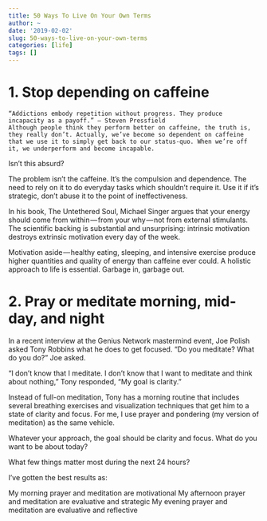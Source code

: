 ```yaml
---
title: 50 Ways To Live On Your Own Terms
author: ~
date: '2019-02-02'
slug: 50-ways-to-live-on-your-own-terms
categories: [life]
tags: []
---
```


# 1. Stop depending on caffeine

```
“Addictions embody repetition without progress. They produce incapacity as a payoff.” — Steven Pressfield
Although people think they perform better on caffeine, the truth is, they really don’t. Actually, we’ve become so dependent on caffeine that we use it to simply get back to our status-quo. When we’re off it, we underperform and become incapable.
```

Isn’t this absurd?

The problem isn’t the caffeine. It’s the compulsion and dependence. The need to rely on it to do everyday tasks which shouldn’t require it. Use it if it’s strategic, don’t abuse it to the point of ineffectiveness.

In his book, The Untethered Soul, Michael Singer argues that your energy should come from within — from your why — not from external stimulants. The scientific backing is substantial and unsurprising: intrinsic motivation destroys extrinsic motivation every day of the week.

Motivation aside — healthy eating, sleeping, and intensive exercise produce higher quantities and quality of energy than caffeine ever could. A holistic approach to life is essential. Garbage in, garbage out.

# 2. Pray or meditate morning, mid-day, and night

In a recent interview at the Genius Network mastermind event, Joe Polish asked Tony Robbins what he does to get focused. “Do you meditate? What do you do?” Joe asked.

“I don’t know that I meditate. I don’t know that I want to meditate and think about nothing,” Tony responded, “My goal is clarity.”

Instead of full-on meditation, Tony has a morning routine that includes several breathing exercises and visualization techniques that get him to a state of clarity and focus. For me, I use prayer and pondering (my version of meditation) as the same vehicle.

Whatever your approach, the goal should be clarity and focus. What do you want to be about today?

What few things matter most during the next 24 hours?

I’ve gotten the best results as:

My morning prayer and meditation are motivational
My afternoon prayer and meditation are evaluative and strategic
My evening prayer and meditation are evaluative and reflective

